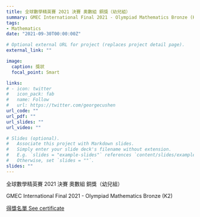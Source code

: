 ```yaml
---
title: 全球數學精英賽 2021 決賽 奧數組 銅獎（幼兒組）
summary: GMEC International Final 2021 - Olympiad Mathematics Bronze (K2)
tags:
- Mathematics
date: "2021-09-30T00:00:00Z"

# Optional external URL for project (replaces project detail page).
external_link: ""

image:
  caption: 獎狀
  focal_point: Smart

links:
# - icon: twitter
#   icon_pack: fab
#   name: Follow
#   url: https://twitter.com/georgecushen
url_code: ""
url_pdf: ""
url_slides: ""
url_video: ""

# Slides (optional).
#   Associate this project with Markdown slides.
#   Simply enter your slide deck's filename without extension.
#   E.g. `slides = "example-slides"` references `content/slides/example-slides.md`.
#   Otherwise, set `slides = ""`.
slides: ""
---
```


全球數學精英賽 2021 決賽 奧數組 銅獎（幼兒組）

GMEC International Final 2021 - Olympiad Mathematics Bronze (K2)

[得獎名單 See certificate](http://www.firsteducation.hk/a/19/120/2021/0930/286.html)
